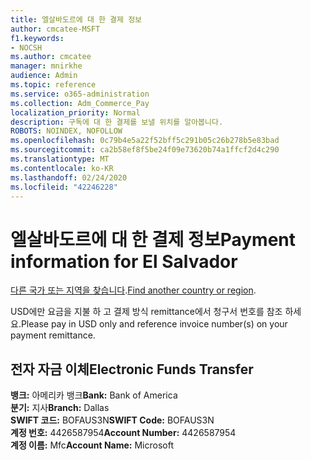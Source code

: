 ```yaml
---
title: 엘살바도르에 대 한 결제 정보
author: cmcatee-MSFT
f1.keywords:
- NOCSH
ms.author: cmcatee
manager: mnirkhe
audience: Admin
ms.topic: reference
ms.service: o365-administration
ms.collection: Adm_Commerce_Pay
localization_priority: Normal
description: 구독에 대 한 결제를 보낼 위치를 알아봅니다.
ROBOTS: NOINDEX, NOFOLLOW
ms.openlocfilehash: 0c79b4e5a22f52bff5c291b05c26b278b5e83bad
ms.sourcegitcommit: ca2b58ef8f5be24f09e73620b74a1ffcf2d4c290
ms.translationtype: MT
ms.contentlocale: ko-KR
ms.lasthandoff: 02/24/2020
ms.locfileid: "42246228"
---
```

# <a name="payment-information-for-el-salvador"></a><span data-ttu-id="41abc-103">엘살바도르에 대 한 결제 정보</span><span class="sxs-lookup"><span data-stu-id="41abc-103">Payment information for El Salvador</span></span>

<span data-ttu-id="41abc-104">[다른 국가 또는 지역을 찾습니다](../billing-and-payments/pay-for-your-subscription.md).</span><span class="sxs-lookup"><span data-stu-id="41abc-104">[Find another country or region](../billing-and-payments/pay-for-your-subscription.md).</span></span>

<span data-ttu-id="41abc-105">USD에만 요금을 지불 하 고 결제 방식 remittance에서 청구서 번호를 참조 하세요.</span><span class="sxs-lookup"><span data-stu-id="41abc-105">Please pay in USD only and reference invoice number(s) on your payment remittance.</span></span>

## <a name="electronic-funds-transfer"></a><span data-ttu-id="41abc-106">전자 자금 이체</span><span class="sxs-lookup"><span data-stu-id="41abc-106">Electronic Funds Transfer</span></span>

<span data-ttu-id="41abc-107">**뱅크:** 아메리카 뱅크</span><span class="sxs-lookup"><span data-stu-id="41abc-107">**Bank:** Bank of America</span></span>  
<span data-ttu-id="41abc-108">**분기:** 지사</span><span class="sxs-lookup"><span data-stu-id="41abc-108">**Branch:** Dallas</span></span>  
<span data-ttu-id="41abc-109">**SWIFT 코드:** BOFAUS3N</span><span class="sxs-lookup"><span data-stu-id="41abc-109">**SWIFT Code:** BOFAUS3N</span></span>  
<span data-ttu-id="41abc-110">**계정 번호:** 4426587954</span><span class="sxs-lookup"><span data-stu-id="41abc-110">**Account Number:** 4426587954</span></span>  
<span data-ttu-id="41abc-111">**계정 이름:** Mfc</span><span class="sxs-lookup"><span data-stu-id="41abc-111">**Account Name:** Microsoft</span></span>  